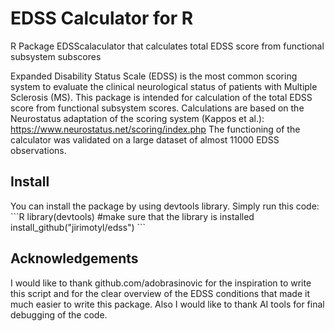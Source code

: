 <h1>EDSS Calculator for R</h1>

R Package EDSScalaculator that calculates total EDSS score from functional subsystem subscores 

Expanded Disability Status Scale (EDSS) is the most common scoring system to evaluate the clinical neurological status of patients with Multiple Sclerosis (MS). This package is intended for calculation of the total EDSS score from functional subsystem scores. Calculations are based on the Neurostatus adaptation of the scoring system (Kappos et al.): https://www.neurostatus.net/scoring/index.php
The functioning of the calculator was validated on a large dataset of almost 11000 EDSS observations. 

<h2>Install</h2>
You can install the package by using devtools library. Simply run this code:
```R
library(devtools) #make sure that the library is installed
install_github("jirimotyl/edss")
```

<h2>Acknowledgements</h2>
I would like to thank github.com/adobrasinovic for the inspiration to write this script and for the clear overview of the EDSS conditions that made it much easier to write this package. Also I would like to thank AI tools for final debugging of the code.
